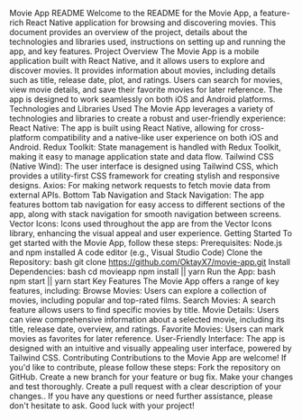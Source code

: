 Movie App README
Welcome to the README for the Movie App, a feature-rich React Native application for browsing and discovering movies. This document provides an overview of the project, details about the technologies and libraries used, instructions on setting up and running the app, and key features.
Project Overview
The Movie App is a mobile application built with React Native, and it allows users to explore and discover movies. It provides information about movies, including details such as title, release date, plot, and ratings. Users can search for movies, view movie details, and save their favorite movies for later reference. The app is designed to work seamlessly on both iOS and Android platforms.
Technologies and Libraries Used
The Movie App leverages a variety of technologies and libraries to create a robust and user-friendly experience:
React Native: The app is built using React Native, allowing for cross-platform compatibility and a native-like user experience on both iOS and Android.
Redux Toolkit: State management is handled with Redux Toolkit, making it easy to manage application state and data flow.
Tailwind CSS (Native Wind): The user interface is designed using Tailwind CSS, which provides a utility-first CSS framework for creating stylish and responsive designs.
Axios: For making network requests to fetch movie data from external APIs.
Bottom Tab Navigation and Stack Navigation: The app features bottom tab navigation for easy access to different sections of the app, along with stack navigation for smooth navigation between screens.
Vector Icons: Icons used throughout the app are from the Vector Icons library, enhancing the visual appeal and user experience.
Getting Started
To get started with the Movie App, follow these steps:
Prerequisites:
Node.js and npm installed
A code editor (e.g., Visual Studio Code)
Clone the Repository:
bash
git clone https://github.com/OktayX7/movie-app.git
Install Dependencies:
bash
cd movieapp
npm install || yarn
Run the App:
bash
npm start || yarn start
Key Features
The Movie App offers a range of key features, including:
Browse Movies: Users can explore a collection of movies, including popular and top-rated films.
Search Movies: A search feature allows users to find specific movies by title.
Movie Details: Users can view comprehensive information about a selected movie, including its title, release date, overview, and ratings.
Favorite Movies: Users can mark movies as favorites for later reference.
User-Friendly Interface: The app is designed with an intuitive and visually appealing user interface, powered by Tailwind CSS.
Contributing
Contributions to the Movie App are welcome! If you'd like to contribute, please follow these steps:
Fork the repository on GitHub.
Create a new branch for your feature or bug fix.
Make your changes and test thoroughly.
Create a pull request with a clear description of your changes.. If you have any questions or need further assistance, please don't hesitate to ask. Good luck with your project!
